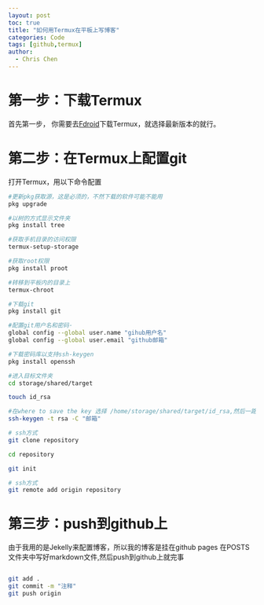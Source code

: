 ```yaml
---
layout: post
toc: true
title: "如何用Termux在平板上写博客"
categories: Code
tags: [github,termux]
author:
  - Chris Chen
---
```




# 第一步：下载Termux 

首先第一步， 你需要去[Fdroid](https://f-droid.org/packages/com.termux/)下载Termux，就选择最新版本的就行。

# 第二步：在Termux上配置git

打开Termux，用以下命令配置

```bash
#更新pkg获取源，这是必须的，不然下载的软件可能不能用
pkg upgrade

#以树的方式显示文件夹
pkg install tree

#获取手机目录的访问权限
termux-setup-storage

#获取root权限
pkg install proot

#转移到平板内的目录上
termux-chroot

#下载git
pkg install git

#配置git用户名和密码·
global config --global user.name "gihub用户名"
global config --global user.email "github邮箱"

#下载密码库以支持ssh-keygen
pkg install openssh

#进入目标文件夹
cd storage/shared/target

touch id_rsa

#在where to save the key 选择 /home/storage/shared/target/id_rsa,然后一路空格
ssh-keygen -t rsa -C "邮箱"

# ssh方式
git clone repository

cd repository

git init 

# ssh方式
git remote add origin repository


```

# 第三步：push到github上

由于我用的是Jekelly来配置博客，所以我的博客是挂在github pages
在POSTS文件夹中写好markdown文件,然后push到github上就完事

```bash

git add .
git commit -m "注释"
git push origin


```